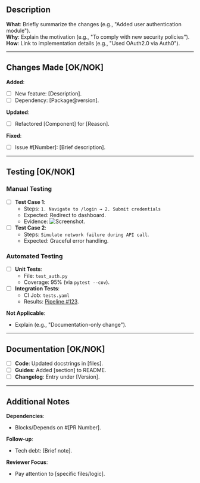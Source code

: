 ## Description  
**What**: Briefly summarize the changes (e.g., "Added user authentication module").  
**Why**: Explain the motivation (e.g., "To comply with new security policies").  
**How**: Link to implementation details (e.g., "Used OAuth2.0 via Auth0").  

---

## Changes Made [OK/NOK]
**Added**:  
- [ ] New feature: [Description].  
- [ ] Dependency: [Package@version].  

**Updated**:  
- [ ] Refactored [Component] for [Reason].  

**Fixed**:  
- [ ] Issue #[Number]: [Brief description].  

---

## Testing [OK/NOK]
### Manual Testing  
- [ ] **Test Case 1**:  
  - Steps: `1. Navigate to /login → 2. Submit credentials`  
  - Expected: Redirect to dashboard.  
  - Evidence: ![Screenshot](link).  
- [ ] **Test Case 2**:  
  - Steps: `Simulate network failure during API call`.  
  - Expected: Graceful error handling.  

### Automated Testing  
- [ ] **Unit Tests**:  
  - File: `test_auth.py`  
  - Coverage: 95% (via `pytest --cov`).  
- [ ] **Integration Tests**:  
  - CI Job: `tests.yaml`  
  - Results: [Pipeline #123](link).  

**Not Applicable**:  
- Explain (e.g., "Documentation-only change").  

---

## Documentation [OK/NOK]
- [ ] **Code**: Updated docstrings in [files].  
- [ ] **Guides**: Added [section] to README.  
- [ ] **Changelog**: Entry under [Version].  

---

## Additional Notes  
**Dependencies**:  
- Blocks/Depends on #[PR Number].  

**Follow-up**:  
- Tech debt: [Brief note].  

**Reviewer Focus**:  
- Pay attention to [specific files/logic].  
